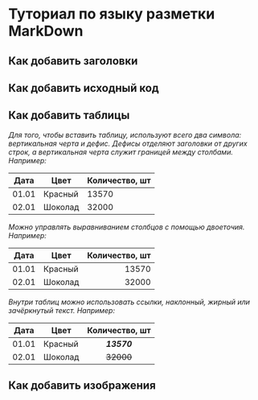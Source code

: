 # Туториал по языку разметки MarkDown

## Как добавить заголовки

## Как добавить исходный код

## Как добавить таблицы

*Для того, чтобы вставить таблицу, используют всего два символа: вертикальная черта и дефис.
Дефисы отделяют заголовки от других строк, а вертикальная черта служит границей между столбами.
Например:*

|  Дата  |  Цвет   |  Количество, шт  |
| ------ | ------  | ---------------- |
| 01.01  | Красный | 13570            |
| 02.01  | Шоколад | 32000            |

*Можно управлять выравниванием столбцов с помощью двоеточия.
Например:*

|  Дата  |  Цвет   |  Количество, шт  |
| ------ | ------  | ----------------:|
| 01.01  | Красный | 13570            |
| 02.01  | Шоколад | 32000            |

*Внутри таблиц можно использовать ссылки, наклонный, жирный или зачёркнутый текст.
Например:*

|  Дата  |  Цвет   |  Количество, шт  |
| ------ | ------  | :--------------: |
| 01.01  | Красный | ***13570***      |
| 02.01  | Шоколад | ~~32000~~        |

## Как добавить изображения